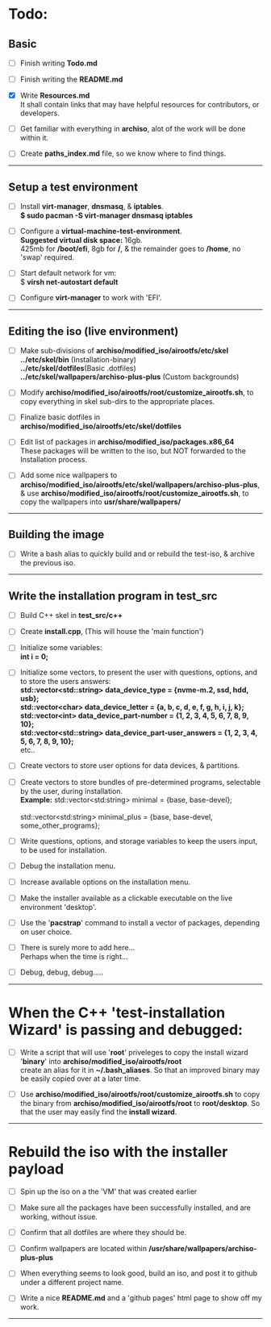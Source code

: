 # Todo:

## Basic
  * [ ] Finish writing **Todo.md**

  * [ ] Finish writing the **README.md**

  * [x] Write **Resources.md**\
    It shall contain links that may have helpful resources for contributors, or developers.

  * [ ] Get familiar with everything in **archiso**,
  alot of the work will be done within it.

  * [ ] Create **paths_index.md** file, so we know where to find things.

---
## Setup a test environment
  * [ ] Install **virt-manager**, **dnsmasq**, & **iptables**.\
    **$ sudo pacman -S virt-manager dnsmasq iptables**

  * [ ] Configure a **virtual-machine-test-environment**.\
   **Suggested virtual disk space:** 16gb.\
   425mb for **/boot/efi**, 8gb for **/**, & the remainder goes to **/home**, no 'swap' required.

  * [ ] Start default network for vm:\
    $ **virsh net-autostart default**

  * [ ] Configure **virt-manager** to work with 'EFI'.

---
## Editing the iso (live environment)

  * [ ] Make sub-divisions of **archiso/modified_iso/airootfs/etc/skel**\
    **../etc/skel/bin** (Installation-binary)\
    **../etc/skel/dotfiles**(Basic .dotfiles)\
    **../etc/skel/wallpapers/archiso-plus-plus** (Custom backgrounds)

  * [ ] Modify **archiso/modified_iso/airootfs/root/customize_airootfs.sh**, to copy everything in skel sub-dirs to the appropriate places.

  * [ ] Finalize basic dotfiles in **archiso/modified_iso/airootfs/etc/skel/dotfiles**

  * [ ] Edit list of packages in **archiso/modified_iso/packages.x86_64**\
    These packages will be written to the iso, but NOT forwarded to the Installation process.

  * [ ] Add some nice wallpapers to **archiso/modified_iso/airootfs/etc/skel/wallpapers/archiso-plus-plus**, & use  **archiso/modified_iso/airootfs/root/customize_airootfs.sh**, to copy the wallpapers into **usr/share/wallpapers/**

---

## Building the image

  * [ ] Write a bash alias to quickly build and or rebuild the test-iso, & archive the previous iso.

---



## Write the installation program in **test_src**

 * [ ] Build C++ skel in **test_src/c++**

 * [ ] Create **install.cpp**, (This will house the 'main function')

 * [ ] Initialize some variables:\
    **int i = 0;**

 * [ ] Initialize some vectors, to present the user with questions, options, and to store the users answers:\
    **std::vector\<std::string> data_device_type = {nvme-m.2, ssd, hdd, usb};**\
    **std::vector\<char> data_device_letter = {a, b, c, d, e, f, g, h, i, j, k};**\
    **std::vector\<int> data_device_part-number = {1, 2, 3, 4, 5, 6, 7, 8, 9, 10};**\
    **std::vector\<std::string> data_device_part-user_answers = {1, 2, 3, 4, 5, 6, 7, 8, 9, 10};**\
   etc..

 * [ ] Create vectors to store user options for data devices, & partitions.  

 * [ ] Create vectors to store bundles of pre-determined programs, selectable by the user, during installation.\
  **Example:** std::vector\<std:string> minimal = {base, base-devel};\
 \
 std::vector\<std:string> minimal_plus = {base, base-devel, some_other_programs};

 * [ ] Write questions, options, and storage variables to keep the users input, to be used for installation.

 * [ ] Debug the installation menu.

 * [ ] Increase available options on the installation menu.

 * [ ] Make the installer available as a clickable executable on the live environment 'desktop'.

 * [ ] Use the '**pacstrap**' command to install a vector of packages, depending on user choice.

 * [ ] There is surely more to add here...\
  Perhaps when the time is right...

 * [ ] Debug, debug, debug.....
 ---

# When the C++ 'test-installation Wizard' is passing and debugged:

 * [ ] Write a script that will use '**root**' priveleges to copy the install wizard '**binary**' into **archiso/modified_iso/airootfs/root**\
  create an alias for it in **~/.bash_aliases**. So that an improved binary may be easily copied over at a later time.

 * [ ] Use **archiso/modified_iso/airootfs/root/customize_airootfs.sh** to copy the binary from **archiso/modified_iso/airootfs/root** to **root/desktop**. So that the user may easily find the **install wizard**.

---

# Rebuild the iso with the installer payload

  * [ ] Spin up the iso on a the 'VM' that was created earlier

  * [ ] Make sure all the packages have been successfully installed, and are working, without issue.

  * [ ] Confirm that all dotfiles are where they should be.

  * [ ] Confirm wallpapers are located within **/usr/share/wallpapers/archiso-plus-plus**

  * [ ] When everything seems to look good, build an iso, and post it to github under a different project name.

  * [ ] Write a nice **README.md** and a 'github pages' html page to show off my work.

  ---
